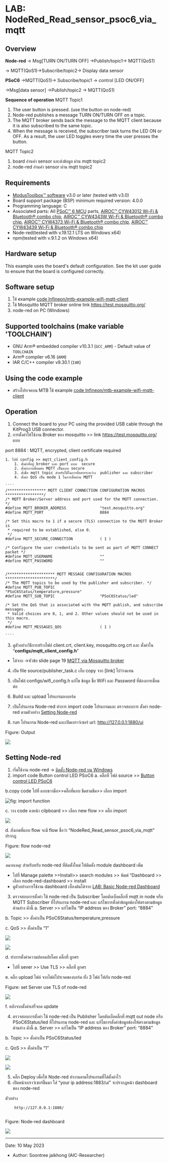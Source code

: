 # LAB: NodeRed_Read_sensor_psoc6_via_mqtt

## **Overview**

**Node-red** 
→ Msg[TURN ON/TURN OFF] →Publish/topic1→ MQTT(QoS1)
      
→ MQTT(QoS1)→Subscribe/topic2→ Display data sensor

**PSoC6** 
→MQTT(QoS1)→ Subscribe/topic1 → control [LED ON/OFF]

    

→Msg[data sensor] →Publish/topic2 → MQTT(QoS1)

**Sequence of operation**
MQTT Topic1 

1. The user button is pressed. (use the button on node-red)
2. Node-red publishes a message TURN ON/TURN OFF  on a topic.
3. The MQTT broker sends back the message to the MQTT client because it is also subscribed to the same topic.
4. When the message is received, the subscriber task turns the LED ON or OFF. As a result, the user LED toggles every time the user presses the button.

MQTT Topic2

1. board อ่านค่า sensor และส่งข้อมูล ผ่าน mqtt topic2
2. node-red อ่านค่า sensor ผ่าน mqtt topic2
## **Requirements**
- [ModusToolbox™ software](https://www.infineon.com/modustoolbox) v3.0 or later (tested with v3.0)
- Board support package (BSP) minimum required version: 4.0.0
- Programming language: C
- Associated parts: All [PSoC™ 6 MCU](https://www.infineon.com/PSoC6) parts, [AIROC™ CYW43012 Wi-Fi & Bluetooth® combo chip](https://www.infineon.com/cms/en/product/wireless-connectivity/airoc-wi-fi-plus-bluetooth-combos/cyw43012), [AIROC™ CYW4343W Wi-Fi & Bluetooth® combo chip](https://www.infineon.com/cms/en/product/wireless-connectivity/airoc-wi-fi-plus-bluetooth-combos/cyw4343w/), [AIROC™ CYW4373 Wi-Fi & Bluetooth® combo chip](https://www.infineon.com/cms/en/product/wireless-connectivity/airoc-wi-fi-plus-bluetooth-combos/cyw4373/), [AIROC™ CYW43439 Wi-Fi & Bluetooth® combo chip](https://www.infineon.com/cms/en/product/wireless-connectivity/airoc-wi-fi-plus-bluetooth-combos/cyw43439/)
- Node-red(tested with v.19.12.1 LTS on Windows x64)
- npm(tested with v.9.1.2 on Windows x64)
## **Hardware setup**

This example uses the board's default configuration. See the kit user guide to ensure that the board is configured correctly.

## **Software setup**
1. ใช้ example [code Infineon/mtb-example-wifi-mqtt-client](https://github.com/Infineon/mtb-example-wifi-mqtt-client)
2. ใช้ Mosquitto MQTT broker online link https://test.mosquitto.org/
3. node-red on PC (Windows)
## **Supported toolchains (make variable 'TOOLCHAIN')**
- GNU Arm® embedded compiler v10.3.1 (`GCC_ARM`) - Default value of `TOOLCHAIN`
- Arm® compiler v6.16 (`ARM`)
- IAR C/C++ compiler v9.30.1 (`IAR`)
## **Using the code example**
- สร้างโปรเจคบน MTB ใช้ example [code Infineon/mtb-example-wifi-mqtt-client](https://github.com/Infineon/mtb-example-wifi-mqtt-client)


## **Operation**
1. Connect the board to your PC using the provided USB cable through the KitProg3 USB connector.
2. การตั้งค่าให้ใช้งาน Broker ของ mosquitto >> link https://test.mosquitto.org/ แบบ

port 8884 : MQTT, encrypted, client certificate required

    1. ไปที่ config >> mqtt_client_config.h
        1. ตั้งค่าที่อยู่ broker และ port แบบ  secure 
        2. ตั้งค่าการเชื่อมต่อ MQTT เป็นแบบ secure 
        3. ตั้งชื่อ mqtt topic สำหรับใช้ในการสื่อสารระหว่าง  publisher และ subscriber 
        4. ตั้งค่า QoS เป็น mode 1 ในการสื่อผ่าน MQTT 
        
    ````
    /***************** MQTT CLIENT CONNECTION CONFIGURATION MACROS *****************/
    /* MQTT Broker/Server address and port used for the MQTT connection. */
    #define MQTT_BROKER_ADDRESS               "test.mosquitto.org"
    #define MQTT_PORT                         8884
    
    /* Set this macro to 1 if a secure (TLS) connection to the MQTT Broker is  
     * required to be established, else 0.
     */
    #define MQTT_SECURE_CONNECTION            ( 1 )
    
    /* Configure the user credentials to be sent as part of MQTT CONNECT packet */
    #define MQTT_USERNAME                     ""
    #define MQTT_PASSWORD                     ""
    
    
    /********************* MQTT MESSAGE CONFIGURATION MACROS **********************/
    /* The MQTT topics to be used by the publisher and subscriber. */
    #define MQTT_PUB_TOPIC                    "PSoC6Status/temperature,pressure"
    #define MQTT_SUB_TOPIC                    "PSoC6Status/led"
    
    /* Set the QoS that is associated with the MQTT publish, and subscribe messages.
     * Valid choices are 0, 1, and 2. Other values should not be used in this macro.
     */
    #define MQTT_MESSAGES_QOS                 ( 1 )
    
    ````



3. ดูตัวอย่างวิธีการสร้างไฟล์ client.crt, client.key, mosquitto.org.crt และ ตั้งค่าใน “**configs/mqtt_client_config.h**” 
- ได้จาก →หัวข้อ slide page 19 [MQTT via Mosquitto broker](https://github.com/Advance-Innovation-Centre-AIC/LAB_NodeRed_Read_sensor_psoc6_via_mqtt/blob/e38f6650f649b7e0c999de9d02b34da31a4ec703/docs/HOT_PSoC6_WIFI%20v3.pdf)

4. เปิด file source/publisher_task.c เก็บ copy จาก [link] ไปว่างแทน
5. เปิดไฟล์ configs/wifi_config.h แก้ไข ข้อมูล ชื่อ WiFi และ Password ที่ต้องการเชื่อมต่อ
6. Build และ upload โปรแกรมลงบอร์ด 
7. เปิดโปรแกรม Node-red ทำการ import code โปรแกรมและ ตรวจสอบการ ตั้งค่า node-red ตามตัวอย่าง [Setting Node-red](https://www.dropbox.com/scl/fi/8q7ld86c6wn4q79c7h1kr/LAB_-NodeRed_Read_sensor_psoc6_via_mqtt.paper?dl=0&rlkey=nwjwxnbk5wqrvkh2t1c75v2w3#:uid=879208286062881172009041&h2=Setting-Node-red)

8.  run โปรแกรม Node-red และเปิดเบราว์เซอร์ url: http://127.0.0.1:1880/ui

Figure: Output

![](https://paper-attachments.dropboxusercontent.com/s_6B5130AC4896E700626DB737BBCA734D4979424F756C1CF38B36AD08FC90FD50_1683183597905_image.png)



## **Setting Node-red** 


1. เริ่มใช้งาน  node-red → [ติดตั้ง Node-red บน Windows](https://github.com/Advance-Innovation-Centre-AIC/EE_Curriculum/blob/main/term2_65_EMB62_IoT/LAB01/Get_started_Node-red.md#%E0%B8%95%E0%B8%B4%E0%B8%94%E0%B8%95%E0%B8%B1%E0%B9%89%E0%B8%87-node-red-%E0%B8%9A%E0%B8%99-windows)
2. import code Button control LED PSoC6
a. คลิ๊กที่ ไฟล์ source >> [Button control LED PSoC6](https://github.com/Advance-Innovation-Centre-AIC/LAB_NodeRed_Read_sensor_psoc6_via_mqtt/blob/367eff3d4db6d1fa1ef356fc44aca44c0235c3a7/flow/NodeRed_Read_sensor_psoc6_via_mqtt.json)

b.copy code ไปที่ แถบขวามือ>>คลิ๊กที่แถบ ขีดสามขีด>> เลือก import


![fig: import function](https://camo.githubusercontent.com/5a37c5f182695a69f125fdd207bf995385cf5c8d6ab5ed87048e6928f4595c9e/68747470733a2f2f70617065722d6174746163686d656e74732e64726f70626f7875736572636f6e74656e742e636f6d2f735f453532434539363336434332314535344342373834434341384132374342353633354439364536373037383033364238413842393236444142443634383644365f313637363139383932383536355f556e7469746c65642e706e67)



c. วาง code ลงหน้า cilpboard >> เลือก new flow >> คลิ๊ก import
    
![](https://camo.githubusercontent.com/a8fbe0623c069fe495f9b36538e32d60a5f637ba013be3131af2ea78ab35c78f/68747470733a2f2f70617065722d6174746163686d656e74732e64726f70626f7875736572636f6e74656e742e636f6d2f735f453532434539363336434332314535344342373834434341384132374342353633354439364536373037383033364238413842393236444142443634383644365f313637363139393230363238375f556e7469746c65642e706e67)



d. สังเกตที่แถบ flow จะมี flow ชื่อว่า “NodeRed_Read_sensor_psoc6_via_mqtt” ปรากฎ

Figure: flow node-red

![](https://paper-attachments.dropboxusercontent.com/s_6B5130AC4896E700626DB737BBCA734D4979424F756C1CF38B36AD08FC90FD50_1683183811144_Screenshot+2023-05-04+135525.png)


*หมายเหตุ:* สำหรับหรับ node-red ที่ติดตั้งใหม่ ให้ติดตั้ง module dashboard เพิ่ม 
- ไปที่ Manage palette >>Install>> search modules >> พิมพ์ “Dashboard >> เลือก node-red-dashboard >> install
- ดูตัวอย่างการใช้งาน dashboard เบื้องต้นได้จาก [LAB: Basic Node-red Dashboard](https://github.com/Advance-Innovation-Centre-AIC/EE_Curriculum/tree/main/term2_65_EMB64_Applied_ES/LAB11#lab11-basic-node-red-dashboard)



3. ตรวจสอบการตั้งค่า ใช้ node-red เป็น Subscriber โดยดับเบิ้ลคลิ๊กที่ mqtt in node หรือ MQTT Subscriber ที่โปรแกรม node-red และ แก้ไขการตั้งค่าข้อมูลช่องให้ตรงตามข้อมูลด้านล่าง ดังนี้
a. Server >> แก้ไขเป็น “IP address ของ Broker” port: “8884”

b. Topic >> ตั้งค่าเป็น PSoC6Status/temperature,pressure

c. QoS >> ตั้งค่าเป็น “1”


![](https://paper-attachments.dropboxusercontent.com/s_6B5130AC4896E700626DB737BBCA734D4979424F756C1CF38B36AD08FC90FD50_1683184827889_image.png)



![](https://paper-attachments.dropboxusercontent.com/s_6B5130AC4896E700626DB737BBCA734D4979424F756C1CF38B36AD08FC90FD50_1683184240117_Screenshot+2023-05-04+134305.png)


d. ทำการตั้งค่าความปลอดภัยโดย คลิ๊กที่ ลูกศร
- ไปที่ sever >> Use TLS >> คลิ๊กที่ ลูกศร 

e. คลิ๊ก upload ไฟล์ จากไฟล์โปรเจคของบอร์ด ทั้ง 3 ไฟล์ ให้กับ node-red 


Figure: set Server use TLS of  node-red 


![](https://paper-attachments.dropboxusercontent.com/s_6B5130AC4896E700626DB737BBCA734D4979424F756C1CF38B36AD08FC90FD50_1683184551325_Screenshot+2023-05-04+134404.png)


f. หลังจากตั้งค่าเสร็จกด update 


4. ตรวจสอบการตั้งค่า ใช้ node-red เป็น Publisher โดยดับเบิ้ลคลิ๊กที่ mqtt out node หรือ PSoC6Status/led ที่โปรแกรม node-red และ แก้ไขการตั้งค่าข้อมูลช่องให้ตรงตามข้อมูลด้านล่าง ดังนี้
a. Server >> แก้ไขเป็น “IP address ของ Broker” port: “8884”

b. Topic >> ตั้งค่าเป็น PSoC6Status/led

c. QoS >> ตั้งค่าเป็น “1”


![](https://paper-attachments.dropboxusercontent.com/s_6B5130AC4896E700626DB737BBCA734D4979424F756C1CF38B36AD08FC90FD50_1683184765457_image.png)

![](https://paper-attachments.dropboxusercontent.com/s_6B5130AC4896E700626DB737BBCA734D4979424F756C1CF38B36AD08FC90FD50_1683184917073_Screenshot+2023-05-04+134638.png)




5. คลิ๊ก Deploy เพื่อให้ Node-red ทำงานตามโปรแกรมที่ได้ตั้งค่าไว้
6. เปิดหน้าเบราว์เซอร์ขึ้นมา ใส่ “your ip address:1883/ui” จะปรากฎหน้า dashboard ของ node-red

ตัวอย่าง

````
    http://127.0.0.1:1880/
   
````



Figure: Node-red dashboard


![](https://paper-attachments.dropboxusercontent.com/s_6B5130AC4896E700626DB737BBCA734D4979424F756C1CF38B36AD08FC90FD50_1683184937068_Screenshot+2023-05-04+135710.png)

---------------------
Date: 10 May 2023
 * Author: Soontree jaikhong (AIC-Researcher) 


